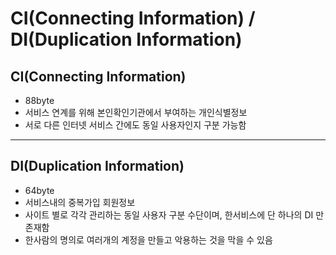 # CI(Connecting Information) / DI(Duplication Information)

## CI(Connecting Information)

- 88byte
- 서비스 연계를 위해 본인확인기관에서 부여하는 개인식별정보
- 서로 다른 인터넷 서비스 간에도 동일 사용자인지 구분 가능함

---

## DI(Duplication Information)

- 64byte
- 서비스내의 중복가입 회원정보
- 사이트 별로 각각 관리하는 동일 사용자 구분 수단이며, 한서비스에 단 하나의 DI 만 존재함
- 한사람의 명의로 여러개의 계정을 만들고 악용하는 것을 막을 수 있음